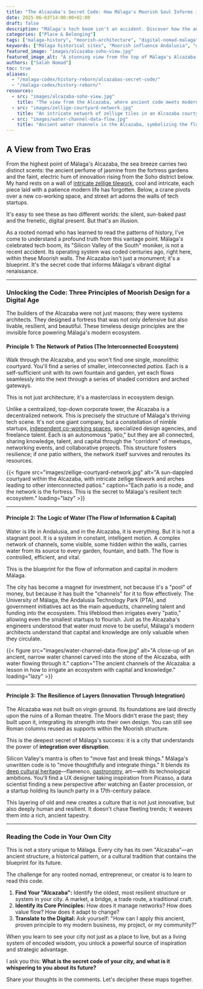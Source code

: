 ```yaml
---
title: "The Alcazaba's Secret Code: How Málaga's Moorish Soul Informs its Digital Renaissance"
date: 2025-06-03T14:00:00+02:00
draft: false
description: "Málaga's tech boom isn't an accident. Discover how the ancient design principles of its Moorish Alcazaba fortress hold the blueprint for its modern, vibrant digital ecosystem."
categories: ["Place & Belonging"]
tags: ["malaga-history", "moorish-architecture", "digital-nomad-malaga", "innovation-ecosystem", "cultural-design", "rooted-nomadism"]
keywords: ["Málaga historical sites", "Moorish influence Andalusia", "digital innovation Málaga", "lessons from the Alcazaba", "Málaga tech scene", "connecting past and future"]
featured_image: "images/alcazaba-soho-view.jpg"
featured_image_alt: "A stunning view from the top of Málaga's Alcazaba, looking down at the modern, graffiti-adorned Soho district, symbolizing the dialogue between ancient soul and digital future."
authors: ["Salah Nomad"]
toc: true
aliases:
  - "/malaga-codex/history-reborn/alcazabas-secret-code/"
  - "/malaga-codex/history-reborn/"
resources:
  - src: "images/alcazaba-soho-view.jpg"
    title: "The view from the Alcazaba, where ancient code meets modern streets."
  - src: "images/zellige-courtyard-network.jpg"
    title: "An intricate network of zellige tiles in an Alcazaba courtyard, representing a connected ecosystem."
  - src: "images/water-channel-data-flow.jpg"
    title: "Ancient water channels in the Alcazaba, symbolizing the flow of information and capital."
---
```


## A View from Two Eras

From the highest point of Málaga's Alcazaba, the sea breeze carries two distinct scents: the ancient perfume of jasmine from the fortress gardens and the faint, electric hum of innovation rising from the Soho district below. My hand rests on a wall of [intricate zellige tilework](/work-productivity/zellige-ux-philosophy/), cool and intricate, each piece laid with a patience modern life has forgotten. Below, a crane pivots over a new co-working space, and street art adorns the walls of tech startups.

It's easy to see these as two different worlds: the silent, sun-baked past and the frenetic, digital present. But that's an illusion.

As a rooted nomad who has learned to read the patterns of history, I've come to understand a profound truth from this vantage point. Málaga's celebrated tech boom, its "Silicon Valley of the South" moniker, is not a recent accident. Its operating system was coded centuries ago, right here, within these Moorish walls. The Alcazaba isn't just a monument; it's a blueprint. It's the secret code that informs Málaga's vibrant digital renaissance.

---

### Unlocking the Code: Three Principles of Moorish Design for a Digital Age

The builders of the Alcazaba were not just masons; they were systems architects. They designed a fortress that was not only defensive but also livable, resilient, and beautiful. These timeless design principles are the invisible force powering Málaga's modern ecosystem.

#### **Principle 1: The Network of Patios (The Interconnected Ecosystem)**

Walk through the Alcazaba, and you won't find one single, monolithic courtyard. You'll find a series of smaller, interconnected *patios*. Each is a self-sufficient unit with its own fountain and garden, yet each flows seamlessly into the next through a series of shaded corridors and arched gateways.

This is not just architecture; it's a masterclass in ecosystem design.

Unlike a centralized, top-down corporate tower, the Alcazaba is a decentralized network. This is precisely the structure of Málaga's thriving tech scene. It's not one giant company, but a constellation of nimble startups, [independent co-working spaces](/place-belonging/malaga-coworking-sanctuaries/), specialized design agencies, and freelance talent. Each is an autonomous "patio," but they are all connected, sharing knowledge, talent, and capital through the "corridors" of meetups, networking events, and collaborative projects. This structure fosters resilience; if one patio withers, the network itself survives and reroutes its resources.

{{< figure src="images/zellige-courtyard-network.jpg" alt="A sun-dappled courtyard within the Alcazaba, with intricate zellige tilework and arches leading to other interconnected patios." caption="Each patio is a node, and the network is the fortress. This is the secret to Málaga's resilient tech ecosystem." loading="lazy" >}}

---

#### **Principle 2: The Logic of Water (The Flow of Information & Capital)**

Water is life in Andalusia, and in the Alcazaba, it is everything. But it is not a stagnant pool. It is a system in constant, intelligent motion. A complex network of channels, some visible, some hidden within the walls, carries water from its source to every garden, fountain, and bath. The flow is controlled, efficient, and vital.

This is the blueprint for the flow of information and capital in modern Málaga.

The city has become a magnet for investment, not because it's a "pool" of money, but because it has built the "channels" for it to flow effectively. The University of Málaga, the Andalusia Technology Park (PTA), and government initiatives act as the main aqueducts, channeling talent and funding into the ecosystem. This lifeblood then irrigates every "patio," allowing even the smallest startups to flourish. Just as the Alcazaba's engineers understood that water must move to be useful, Málaga's modern architects understand that capital and knowledge are only valuable when they circulate.

{{< figure src="images/water-channel-data-flow.jpg" alt="A close-up of an ancient, narrow water channel carved into the stone of the Alcazaba, with water flowing through it." caption="The ancient channels of the Alcazaba: a lesson in how to irrigate an ecosystem with capital and knowledge." loading="lazy" >}}

---

#### **Principle 3: The Resilience of Layers (Innovation Through Integration)**

The Alcazaba was not built on virgin ground. Its foundations are laid directly upon the ruins of a Roman theatre. The Moors didn't erase the past; they built upon it, integrating its strength into their own design. You can still see Roman columns reused as supports within the Moorish structure.

This is the deepest secret of Málaga's success: it is a city that understands the power of **integration over disruption**.

Silicon Valley's mantra is often to "move fast and break things." Málaga's unwritten code is to "move thoughtfully and integrate things." It blends its [deep cultural heritage](/stories-wisdom/morisco-compass/)—flamenco, [gastronomy](/work-productivity/espetos-epiphanies/), art—with its technological ambitions. You'll find a UX designer taking inspiration from Picasso, a data scientist finding a new perspective after watching an Easter procession, or a startup holding its launch party in a 17th-century palace.

This layering of old and new creates a culture that is not just innovative, but also deeply human and resilient. It doesn't chase fleeting trends; it weaves them into a rich, ancient tapestry.

---

### **Reading the Code in Your Own City**

This is not a story unique to Málaga. Every city has its own "Alcazaba"—an ancient structure, a historical pattern, or a cultural tradition that contains the blueprint for its future.

The challenge for any rooted nomad, entrepreneur, or creator is to learn to read this code.

1.  **Find Your "Alcazaba":** Identify the oldest, most resilient structure or system in your city. A market, a bridge, a trade route, a traditional craft.
2.  **Identify its Core Principles:** How does it manage networks? How does value flow? How does it adapt to change?
3.  **Translate to the Digital:** Ask yourself: "How can I apply this ancient, proven principle to my modern business, my project, or my community?"

When you learn to see your city not just as a place to live, but as a living system of encoded wisdom, you unlock a powerful source of inspiration and strategic advantage.

I ask you this: **What is the secret code of your city, and what is it whispering to you about its future?**

Share your thoughts in the comments. Let's decipher these maps together.